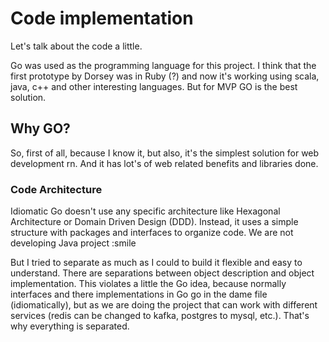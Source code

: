 # Code implementation

Let's talk about the code a little. 

Go was used as the programming language for this project. I think that the first prototype by Dorsey was in Ruby (?) and now it's working using scala, java, c++ and other interesting languages. But for MVP GO is the best solution.

## Why GO?

So, first of all, because I know it, but also, it's the simplest solution for web development rn. And it has lot's of web related benefits and libraries done.

### Code Architecture

Idiomatic Go doesn't use any specific architecture like Hexagonal Architecture or Domain Driven Design (DDD). Instead, it uses a simple structure with packages and interfaces to organize code. We are not developing Java project :smile

But I tried to separate as much as I could to build it flexible and easy to understand. There are separations between object description and object implementation. This violates a little the Go idea, because normally interfaces and there implementations in Go go in the dame file (idiomatically), but as we are doing the project that can work with different services (redis can be changed to kafka, postgres to mysql, etc.). That's why everything is separated.

